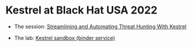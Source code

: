 # Kestrel at Black Hat USA 2022

- The session: [Streamlining and Automating Threat Hunting With Kestrel](https://www.blackhat.com/us-22/arsenal/schedule/index.html#streamlining-and-automating-threat-hunting-with-kestrel-28014)

- The lab: [Kestrel sandbox (binder service)](https://mybinder.org/v2/gh/opencybersecurityalliance/black-hat-us-2022/HEAD?filepath=kestrel-huntbook)

